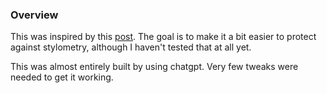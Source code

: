 ### Overview

This was inspired by this [post](https://news.ycombinator.com/item?id=33755016). The goal is to make it a bit easier to protect against stylometry, although I haven't tested that at all yet.

This was almost entirely built by using chatgpt. Very few tweaks were needed to get it working.
